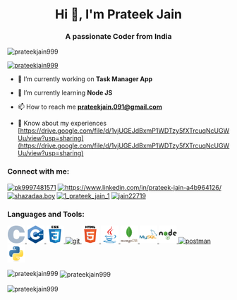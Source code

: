 <h1 align="center">Hi 👋, I'm Prateek Jain</h1>
<h3 align="center">A passionate Coder from India</h3>

<p align="left"> <img src="https://komarev.com/ghpvc/?username=prateekjain999&label=Profile%20views&color=0e75b6&style=flat" alt="prateekjain999" /> </p>

<p align="left"> <a href="https://github.com/ryo-ma/github-profile-trophy"><img src="https://github-profile-trophy.vercel.app/?username=prateekjain999" alt="prateekjain999" /></a> </p>

- 🔭 I’m currently working on **Task Manager App**

- 🌱 I’m currently learning **Node JS**

- 📫 How to reach me **prateekjain.091@gmail.com**

- 📄 Know about my experiences [https://drive.google.com/file/d/1vjUGEJdBxmP1WDTzy5fXTrcuqNcUGWUu/view?usp=sharing](https://drive.google.com/file/d/1vjUGEJdBxmP1WDTzy5fXTrcuqNcUGWUu/view?usp=sharing)

<h3 align="left">Connect with me:</h3>
<p align="left">
<a href="https://twitter.com/pk9997481571" target="blank"><img align="center" src="https://cdn.jsdelivr.net/npm/simple-icons@3.0.1/icons/twitter.svg" alt="pk9997481571" height="30" width="40" /></a>
<a href="https://linkedin.com/in/https://www.linkedin.com/in/prateek-jain-a4b964126/" target="blank"><img align="center" src="https://cdn.jsdelivr.net/npm/simple-icons@3.0.1/icons/linkedin.svg" alt="https://www.linkedin.com/in/prateek-jain-a4b964126/" height="30" width="40" /></a>
<a href="https://fb.com/shazadaa.boy" target="blank"><img align="center" src="https://cdn.jsdelivr.net/npm/simple-icons@3.0.1/icons/facebook.svg" alt="shazadaa.boy" height="30" width="40" /></a>
<a href="https://instagram.com/1_prateek_jain_1" target="blank"><img align="center" src="https://cdn.jsdelivr.net/npm/simple-icons@3.0.1/icons/instagram.svg" alt="1_prateek_jain_1" height="30" width="40" /></a>
<a href="https://www.hackerrank.com/jain22719" target="blank"><img align="center" src="https://cdn.jsdelivr.net/npm/simple-icons@3.0.1/icons/hackerrank.svg" alt="jain22719" height="30" width="40" /></a>
</p>

<h3 align="left">Languages and Tools:</h3>
<p align="left"> <a href="https://www.cprogramming.com/" target="_blank"> <img src="https://raw.githubusercontent.com/devicons/devicon/master/icons/c/c-original.svg" alt="c" width="40" height="40"/> </a> <a href="https://www.w3schools.com/cpp/" target="_blank"> <img src="https://raw.githubusercontent.com/devicons/devicon/master/icons/cplusplus/cplusplus-original.svg" alt="cplusplus" width="40" height="40"/> </a> <a href="https://www.w3schools.com/css/" target="_blank"> <img src="https://raw.githubusercontent.com/devicons/devicon/master/icons/css3/css3-original-wordmark.svg" alt="css3" width="40" height="40"/> </a> <a href="https://git-scm.com/" target="_blank"> <img src="https://www.vectorlogo.zone/logos/git-scm/git-scm-icon.svg" alt="git" width="40" height="40"/> </a> <a href="https://www.w3.org/html/" target="_blank"> <img src="https://raw.githubusercontent.com/devicons/devicon/master/icons/html5/html5-original-wordmark.svg" alt="html5" width="40" height="40"/> </a> <a href="https://www.java.com" target="_blank"> <img src="https://raw.githubusercontent.com/devicons/devicon/master/icons/java/java-original.svg" alt="java" width="40" height="40"/> </a> <a href="https://www.mongodb.com/" target="_blank"> <img src="https://raw.githubusercontent.com/devicons/devicon/master/icons/mongodb/mongodb-original-wordmark.svg" alt="mongodb" width="40" height="40"/> </a> <a href="https://www.mysql.com/" target="_blank"> <img src="https://raw.githubusercontent.com/devicons/devicon/master/icons/mysql/mysql-original-wordmark.svg" alt="mysql" width="40" height="40"/> </a> <a href="https://nodejs.org" target="_blank"> <img src="https://raw.githubusercontent.com/devicons/devicon/master/icons/nodejs/nodejs-original-wordmark.svg" alt="nodejs" width="40" height="40"/> </a> <a href="https://postman.com" target="_blank"> <img src="https://www.vectorlogo.zone/logos/getpostman/getpostman-icon.svg" alt="postman" width="40" height="40"/> </a> <a href="https://www.python.org" target="_blank"> <img src="https://raw.githubusercontent.com/devicons/devicon/master/icons/python/python-original.svg" alt="python" width="40" height="40"/> </a> </p>

<p><img align="left" src="https://github-readme-stats.vercel.app/api/top-langs?username=prateekjain999&show_icons=true&locale=en&layout=compact" alt="prateekjain999" /></p>

<p>&nbsp;<img align="center" src="https://github-readme-stats.vercel.app/api?username=prateekjain999&show_icons=true&locale=en" alt="prateekjain999" /></p>

<p><img align="center" src="https://github-readme-streak-stats.herokuapp.com/?user=prateekjain999&" alt="prateekjain999" /></p>
